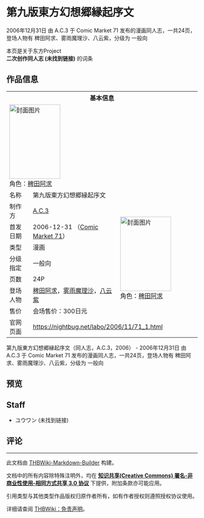 # 第九版東方幻想郷縁起序文

<!-- source html: G:\repos\THBWiki-Markdown-Builder\THBWikiMarkdown\Temp\main\6\61\ns0%3A%E7%AC%AC%E4%B9%9D%E7%89%88%E6%9D%B1%E6%96%B9%E5%B9%BB%E6%83%B3%E9%83%B7%E7%B8%81%E8%B5%B7%E5%BA%8F%E6%96%87.html -->

2006年12月31日 由 A.C.3 于 Comic Market 71 发布的漫画同人志，一共24页，登场人物有 稗田阿求、雾雨魔理沙、八云紫，分级为 一般向

本页是关于东方Project  
 **二次创作同人志 (未找到链接)** 的词条

## 作品信息

<table><tbody><tr><th colspan="3">基本信息</th></tr><tr><td class="cover-artwork-mobile" colspan="2"><a href="./文件-第九版東方幻想郷縁起序文封面.jpg.md" class="image" title="封面图片"><img alt="封面图片" src="https://upload.thwiki.cc/thumb/a/a5/%E7%AC%AC%E4%B9%9D%E7%89%88%E6%9D%B1%E6%96%B9%E5%B9%BB%E6%83%B3%E9%83%B7%E7%B8%81%E8%B5%B7%E5%BA%8F%E6%96%87%E5%B0%81%E9%9D%A2.jpg/134px-%E7%AC%AC%E4%B9%9D%E7%89%88%E6%9D%B1%E6%96%B9%E5%B9%BB%E6%83%B3%E9%83%B7%E7%B8%81%E8%B5%B7%E5%BA%8F%E6%96%87%E5%B0%81%E9%9D%A2.jpg" decoding="async" loading="lazy" width="134" height="196" srcset="https://upload.thwiki.cc/thumb/a/a5/%E7%AC%AC%E4%B9%9D%E7%89%88%E6%9D%B1%E6%96%B9%E5%B9%BB%E6%83%B3%E9%83%B7%E7%B8%81%E8%B5%B7%E5%BA%8F%E6%96%87%E5%B0%81%E9%9D%A2.jpg/202px-%E7%AC%AC%E4%B9%9D%E7%89%88%E6%9D%B1%E6%96%B9%E5%B9%BB%E6%83%B3%E9%83%B7%E7%B8%81%E8%B5%B7%E5%BA%8F%E6%96%87%E5%B0%81%E9%9D%A2.jpg 1.5x, https://upload.thwiki.cc/thumb/a/a5/%E7%AC%AC%E4%B9%9D%E7%89%88%E6%9D%B1%E6%96%B9%E5%B9%BB%E6%83%B3%E9%83%B7%E7%B8%81%E8%B5%B7%E5%BA%8F%E6%96%87%E5%B0%81%E9%9D%A2.jpg/269px-%E7%AC%AC%E4%B9%9D%E7%89%88%E6%9D%B1%E6%96%B9%E5%B9%BB%E6%83%B3%E9%83%B7%E7%B8%81%E8%B5%B7%E5%BA%8F%E6%96%87%E5%B0%81%E9%9D%A2.jpg 2x" data-file-width="300" data-file-height="437"></a><div class="cover-char">角色：<a href="./稗田阿求.md" title="稗田阿求">稗田阿求</a></div></td>
</tr><tr><td class="label">名称</td><td colspan="2"> 第九版東方幻想郷縁起序文 </td></tr><tr><td class="label">制作方</td><td><a href="./A.C.3.md" title="A.C.3">A.C.3</a></td><td class="cover-artwork" rowspan="7" style="min-width:196px;"><a href="./文件-第九版東方幻想郷縁起序文封面.jpg.md" class="image" title="封面图片"><img alt="封面图片" src="https://upload.thwiki.cc/thumb/a/a5/%E7%AC%AC%E4%B9%9D%E7%89%88%E6%9D%B1%E6%96%B9%E5%B9%BB%E6%83%B3%E9%83%B7%E7%B8%81%E8%B5%B7%E5%BA%8F%E6%96%87%E5%B0%81%E9%9D%A2.jpg/134px-%E7%AC%AC%E4%B9%9D%E7%89%88%E6%9D%B1%E6%96%B9%E5%B9%BB%E6%83%B3%E9%83%B7%E7%B8%81%E8%B5%B7%E5%BA%8F%E6%96%87%E5%B0%81%E9%9D%A2.jpg" decoding="async" loading="lazy" width="134" height="196" srcset="https://upload.thwiki.cc/thumb/a/a5/%E7%AC%AC%E4%B9%9D%E7%89%88%E6%9D%B1%E6%96%B9%E5%B9%BB%E6%83%B3%E9%83%B7%E7%B8%81%E8%B5%B7%E5%BA%8F%E6%96%87%E5%B0%81%E9%9D%A2.jpg/202px-%E7%AC%AC%E4%B9%9D%E7%89%88%E6%9D%B1%E6%96%B9%E5%B9%BB%E6%83%B3%E9%83%B7%E7%B8%81%E8%B5%B7%E5%BA%8F%E6%96%87%E5%B0%81%E9%9D%A2.jpg 1.5x, https://upload.thwiki.cc/thumb/a/a5/%E7%AC%AC%E4%B9%9D%E7%89%88%E6%9D%B1%E6%96%B9%E5%B9%BB%E6%83%B3%E9%83%B7%E7%B8%81%E8%B5%B7%E5%BA%8F%E6%96%87%E5%B0%81%E9%9D%A2.jpg/269px-%E7%AC%AC%E4%B9%9D%E7%89%88%E6%9D%B1%E6%96%B9%E5%B9%BB%E6%83%B3%E9%83%B7%E7%B8%81%E8%B5%B7%E5%BA%8F%E6%96%87%E5%B0%81%E9%9D%A2.jpg 2x" data-file-width="300" data-file-height="437"></a><div class="cover-char">角色：<a href="./稗田阿求.md" title="稗田阿求">稗田阿求</a></div></td>
</tr><tr><td class="label">首发日期</td><td>2006-12-31&#160;（<a href="/展会作品列表?e=Comic+Market%2371">Comic Market 71</a>）</td></tr><tr><td class="label">类型</td><td>漫画</td></tr><tr><td class="label">分级指定</td><td>一般向</td></tr><tr><td class="label">页数</td><td>24P</td></tr><tr><td class="label">登场人物</td><td><a href="./稗田阿求.md" title="稗田阿求">稗田阿求</a>，<a href="./雾雨魔理沙.md" title="雾雨魔理沙">雾雨魔理沙</a>，<a href="./八云紫.md" title="八云紫">八云紫</a></td></tr><tr><td class="label">售价</td><td>会场售价：300日元</td></tr>
<tr><td class="label">官网页面</td><td colspan="2"><a rel="nofollow" class="external free" href="https://nightbug.net/labo/2006/11/71_1.html">https://nightbug.net/labo/2006/11/71_1.html</a></td></tr></tbody></table>

第九版東方幻想郷縁起序文（同人志，A.C.3，2006） - 2006年12月31日 由 A.C.3 于 Comic Market 71 发布的漫画同人志，一共24页，登场人物有 稗田阿求、雾雨魔理沙、八云紫，分级为 一般向

## 预览

## Staff
- ユウワン (未找到链接)


## 评论




---

此文档由 [THBWiki-Markdown-Builder](https://github.com/Delsin-Yu/THBWiki-Markdown-Builder) 构建。

文档中的所有内容除特殊注明外，均在 [**知识共享(Creative Commons) 署名-非商业性使用-相同方式共享 3.0 协议**](https://creativecommons.org/licenses/by-sa/3.0/deed.zh-hans) 下提供，附加条款亦可能应用。

引用类型与其他类型作品版权归原作者所有，如有作者授权则遵照授权协议使用。

详细请查阅 [THBWiki：免责声明](https://thbwiki.cc/THBWiki:%E5%85%8D%E8%B4%A3%E5%A3%B0%E6%98%8E)。

